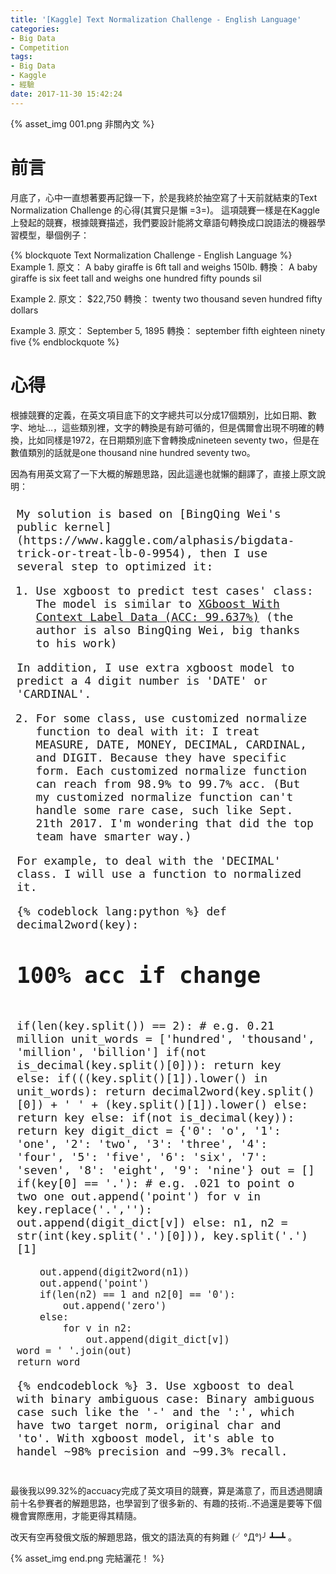 ```yaml
---
title: '[Kaggle] Text Normalization Challenge - English Language'
categories:
- Big Data
- Competition
tags:
- Big Data
- Kaggle
- 經驗
date: 2017-11-30 15:42:24
---
```

{% asset_img 001.png 非關內文 %}
# 前言
月底了，心中一直想著要再記錄一下，於是我終於抽空寫了十天前就結束的Text Normalization Challenge 的心得(其實只是懶 =3=)。
這項競賽一樣是在Kaggle上發起的競賽，根據競賽描述，我們要設計能將文章語句轉換成口說語法的機器學習模型，舉個例子：
<!--more-->
{% blockquote Text Normalization Challenge - English Language %}
Example 1.
原文： A baby giraffe is 6ft tall and weighs 150lb.
轉換： A baby giraffe is six feet tall and weighs one hundred fifty pounds sil

Example 2.
原文： $22,750
轉換： twenty two thousand seven hundred fifty dollars

Example 3.
原文： September 5, 1895
轉換： september fifth eighteen ninety five
{% endblockquote %}

# 心得
根據競賽的定義，在英文項目底下的文字總共可以分成17個類別，比如日期、數字、地址...，這些類別裡，文字的轉換是有跡可循的，但是偶爾會出現不明確的轉換，比如同樣是1972，在日期類別底下會轉換成nineteen seventy two，但是在數值類別的話就是one thousand nine hundred seventy two。

因為有用英文寫了一下大概的解題思路，因此這邊也就懶的翻譯了，直接上原文說明：

<div style='padding: 10px;font-size: 18px;font-family: monospace;'>
My solution is based on [BingQing Wei's public kernel](https://www.kaggle.com/alphasis/bigdata-trick-or-treat-lb-0-9954), then I use several step to optimized it:

1. Use xgboost to predict test cases' class:
The model is similar to [XGboost With Context Label Data (ACC: 99.637%)](https://www.kaggle.com/alphasis/xgboost-with-context-label-data-acc-99-637) (the author is also BingQing Wei, big thanks to his work)

In addition, I use extra xgboost model to predict a 4 digit number is 'DATE' or 'CARDINAL'.

2. For some class, use customized normalize function to deal with it:
I treat MEASURE, DATE, MONEY, DECIMAL, CARDINAL, and DIGIT. Because they have specific form. Each customized normalize function can reach from 98.9% to 99.7% acc. (But my customized normalize function can't handle some rare case, such like Sept. 21th 2017. I'm wondering that did the top team have smarter way.)

For example, to deal with the 'DECIMAL' class. I will use a function to normalized it.

{% codeblock lang:python %}
def decimal2word(key):
#
# 100% acc if change
#
if(len(key.split()) == 2):
    # e.g. 0.21 million
    unit_words = ['hundred', 'thousand', 'million', 'billion']
    if(not is_decimal(key.split()[0])):
        return key
    else:
        if(((key.split()[1]).lower() in unit_words):
            return decimal2word(key.split()[0]) + ' ' + (key.split()[1]).lower()
        else:
            return key
else:
    if(not is_decimal(key)):
        return key
    digit_dict = {'0': 'o', '1': 'one', '2': 'two', '3': 'three', '4': 'four', '5': 'five', '6': 'six', '7': 'seven', '8': 'eight', '9': 'nine'}
    out = []
    if(key[0] == '.'):
        # e.g. .021 to point o two one
        out.append('point')
        for v in key.replace('.',''):
            out.append(digit_dict[v])
    else:
        n1, n2 = str(int(key.split('.')[0])), key.split('.')[1]
        
        out.append(digit2word(n1))
        out.append('point')
        if(len(n2) == 1 and n2[0] == '0'):
            out.append('zero')
        else:            
            for v in n2:
                out.append(digit_dict[v])
    word = ' '.join(out)
    return word
{% endcodeblock %}
3. Use xgboost to deal with binary ambiguous case:
Binary ambiguous case such like the '-' and the ':', which have two target norm, original char and 'to'. With xgboost model, it's able to handel ~98% precision and ~99.3% recall.
</div>

最後我以99.32%的accuacy完成了英文項目的競賽，算是滿意了，而且透過閱讀前十名參賽者的解題思路，也學習到了很多新的、有趣的技術..不過還是要等下個機會實際應用，才能更得其精隨。

改天有空再發俄文版的解題思路，俄文的語法真的有夠難 (╯°Д°)╯ ┻━┻ 。

{% asset_img end.png 完結灑花！ %}